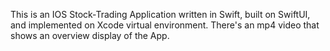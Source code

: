 This is an IOS Stock-Trading Application written in Swift, built on SwiftUI, and implemented on Xcode virtual environment.
There's an mp4 video that shows an overview display of the App.
